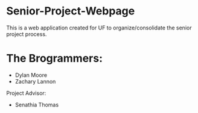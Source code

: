 # Senior-Project-Webpage
This is a web application created for UF to organize/consolidate the senior project process.

# The Brogrammers:
  - Dylan Moore
  - Zachary Lannon

Project Advisor:
 - Senathia Thomas
